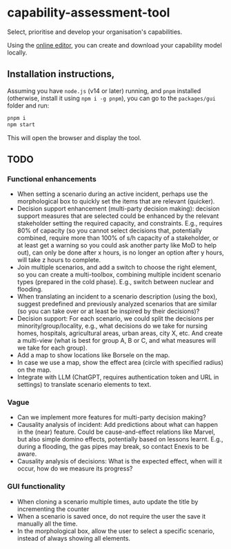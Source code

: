 # capability-assessment-tool

Select, prioritise and develop your organisation's capabilities.

Using the [online editor](https://erikvullings.github.io/capability-assessment-tool), you can create and download your capability model locally.

## Installation instructions,

Assuming you have `node.js` (v14 or later) running, and `pnpm` installed (otherwise, install it using `npm i -g pnpm`), you can go to the `packages/gui` folder and run:

```bash
pnpm i
npm start
```

This will open the browser and display the tool.

## TODO

### Functional enhancements

- When setting a scenario during an active incident, perhaps use the morphological box to quickly set the items that are relevant (quicker).
- Decision support enhancement (multi-party decision making): decision support measures that are selected could be enhanced by the relevant stakeholder setting the required capacity, and constraints. E.g., requires 80% of capacity (so you cannot select decisions that, potentially combined, require more than 100% of s/h capacity of a stakeholder, or at least get a warning so you could ask another party like MoD to help out), can only be done after x hours, is no longer an option after y hours, will take z hours to complete.
- Join multiple scenarios, and add a switch to choose the right element, so you can create a multi-toolbox, combining multiple incident scenario types (prepared in the cold phase). E.g., switch between nuclear and flooding.
- When translating an incident to a scenario description (using the box), suggest predefined and previously analyzed scenarios that are similar (so you can take over or at least be inspired by their decisions)?
- Decision support: For each scenario, we could split the decisions per minority/group/locality, e.g., what decisions do we take for nursing homes, hospitals, agricultural areas, urban areas, city X, etc. And create a multi-view (what is best for group A, B or C, and what measures will we take for each group).
- Add a map to show locations like Borsele on the map.
- In case we use a map, show the effect area (circle with specified radius) on the map.
- Integrate with LLM (ChatGPT, requires authentication token and URL in settings) to translate scenario elements to text.

### Vague

- Can we implement more features for multi-party decision making?
- Causality analysis of incident: Add predictions about what can happen in the (near) feature. Could be cause-and-effect relations like Marvel, but also simple domino effects, potentially based on lessons learnt. E.g., during a flooding, the gas pipes may break, so contact Enexis to be aware.
- Causality analysis of decisions: What is the expected effect, when will it occur, how do we measure its progress?

### GUI functionality

- When cloning a scenario multiple times, auto update the title by incrementing the counter
- When a scenario is saved once, do not require the user the save it manually all the time.
- In the morphological box, allow the user to select a specific scenario, instead of always showing all elements.

